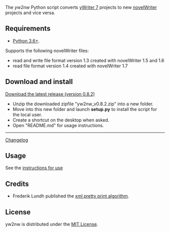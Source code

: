 The *yw2nw* Python script converts [yWriter 7](http://spacejock.com/yWriter7.html) projects to new [novelWriter](https://novelwriter.io/) projects and vice versa.


## Requirements

- [Python 3.6+](https://www.python.org).

Supports the following novelWriter files: 
- read and write file format version 1.3 created with novelWriter 1.5 and 1.6
- read file format version 1.4 created with novelWriter 1.7

## Download and install

[Download the latest release (version 0.8.2)](https://raw.githubusercontent.com/peter88213/yw2nw/main/dist/yw2nw_v0.8.2.zip)

- Unzip the downloaded zipfile "yw2nw_v0.8.2.zip" into a new folder.
- Move into this new folder and launch **setup.py** to install the script for the local user.
- Create a shortcut on the desktop when asked.
- Open "README.md" for usage instructions.

------------------------------------------------------------------

[Changelog](changelog)

## Usage

See the [instructions for use](usage)

## Credits

- Frederik Lundh published the [xml pretty print algorithm](http://effbot.org/zone/element-lib.htm#prettyprint).

## License

yw2nw is distributed under the [MIT License](http://www.opensource.org/licenses/mit-license.php).
